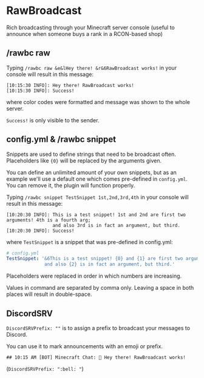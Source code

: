 
# RawBroadcast
Rich broadcasting through your Minecraft server console (useful to announce when someone buys a rank in a RCON-based shop) 

## /rawbc raw
Typing `/rawbc raw &e&lHey there! &r&6RawBroadcast works!` in your console will result in this message:
```
[10:15:30 INFO]: Hey there! RawBroadcast works!
[10:15:30 INFO]: Success!
```
where color codes were formatted and message was shown to the whole server.

`Success!` is only visible to the sender.

## config.yml & /rawbc snippet
Snippets are used to define strings that need to be broadcast often. Placeholders like `{0}` will be replaced by the arguments given.

You can define an unlimited amount of your own snippets, but as an example we'll use a default one which comes pre-defined in `config.yml`. You can remove it, the plugin will function properly.

Typing `/rawbc snippet TestSnippet 1st,2nd,3rd,4th` in your console will result in this message:
```
[10:20:30 INFO]: This is a test snippet! 1st and 2nd are first two arguments! 4th is a fourth arg;
                 and also 3rd is in fact an argument, but third.
[10:20:30 INFO]: Success!
```
where `TestSnippet` is a snippet that was pre-defined in config.yml:
```yaml
# config.yml
TestSnippet: '&6This is a test snippet! {0} and {1} are first two arguments! {3} is a fourth arg; 
              and also {2} is in fact an argument, but third.'
```

Placeholders were replaced in order in which numbers are increasing.

Values in command are separated by comma only. Leaving a space in both places will result in double-space.

## DiscordSRV
`DiscordSRVPrefix: ""` is to assign a prefix to broadcast your messages to Discord.

You can use it to mark announcements with an emoji or prefix.
```
## 10:15 AM [BOT] Minecraft Chat: 🔔 Hey there! RawBroadcast works!
```

(`DiscordSRVPrefix: ":bell: "`)
